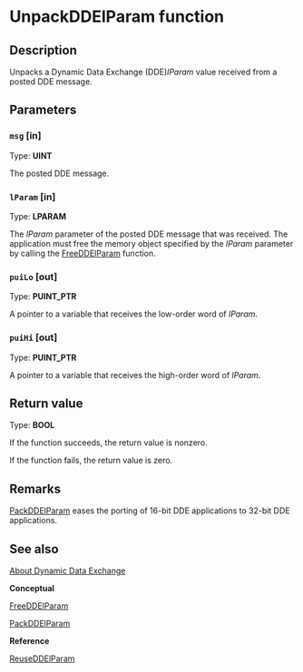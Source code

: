 # UnpackDDElParam function

## Description

Unpacks a Dynamic Data Exchange (DDE)*lParam* value received from a posted DDE message.

## Parameters

### `msg` [in]

Type: **UINT**

The posted DDE message.

### `lParam` [in]

Type: **LPARAM**

The
*lParam* parameter of the posted DDE message that was received. The application must free the memory object specified by the
*lParam* parameter by calling the [FreeDDElParam](https://learn.microsoft.com/windows/desktop/api/dde/nf-dde-freeddelparam) function.

### `puiLo` [out]

Type: **PUINT_PTR**

A pointer to a variable that receives the low-order word of
*lParam*.

### `puiHi` [out]

Type: **PUINT_PTR**

A pointer to a variable that receives the high-order word of
*lParam*.

## Return value

Type: **BOOL**

If the function succeeds, the return value is nonzero.

If the function fails, the return value is zero.

## Remarks

[PackDDElParam](https://learn.microsoft.com/windows/desktop/api/dde/nf-dde-packddelparam) eases the porting of 16-bit DDE applications to 32-bit DDE applications.

## See also

[About Dynamic Data Exchange](https://learn.microsoft.com/windows/desktop/dataxchg/about-dynamic-data-exchange)

**Conceptual**

[FreeDDElParam](https://learn.microsoft.com/windows/desktop/api/dde/nf-dde-freeddelparam)

[PackDDElParam](https://learn.microsoft.com/windows/desktop/api/dde/nf-dde-packddelparam)

**Reference**

[ReuseDDElParam](https://learn.microsoft.com/windows/desktop/api/dde/nf-dde-reuseddelparam)